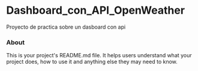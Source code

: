 Dashboard_con_API_OpenWeather
=============================

Proyecto de practica sobre un dasboard con api 

### About

This is your project's README.md file. It helps users understand what your
project does, how to use it and anything else they may need to know.